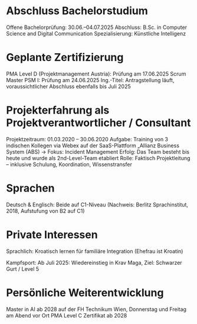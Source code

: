# Abschluss Bachelorstudium
  Offene Bachelorprüfung: 30.06.–04.07.2025
  Abschluss: B.Sc. in Computer Science and Digital Communication
  Spezialisierung: Künstliche Intelligenz

# Geplante Zertifizierung
  PMA Level D (Projektmanagement Austria): Prüfung am 17.06.2025
  Scrum Master PSM I: Prüfung am 24.06.2025
  Ing.-Titel: Antragstellung läuft, voraussichtlicher Abschluss ebenfalls bis Juli 2025
  
# Projekterfahrung als Projektverantwortlicher / Consultant
  Projektzeitraum: 01.03.2020 – 30.06.2020
  Aufgabe:
  Training von 3 indischen Kollegen via Webex auf der SaaS-Plattform „Allianz Business System (ABS)
    → Fokus: Incident Management
  Erfolg:
  Das Team besteht bis heute und wurde als 2nd-Level-Team etabliert
  Rolle:
  Faktisch Projektleitung – inklusive Schulung, Koordination, Wissenstransfer

# Sprachen
  Deutsch & Englisch:
  Beide auf C1-Niveau (Nachweis: Berlitz Sprachinstitut, 2018, Aufstufung von B2 auf C1)
  
# Private Interessen
  Sprachlich:
  Kroatisch lernen für familiäre Integration (Ehefrau ist Kroatin)

  Kampfsport:
  Ab Juli 2025: Wiedereinstieg in Krav Maga, Ziel: Schwarzer Gurt / Level 5

# Persönliche Weiterentwicklung

  Master in AI ab 2028 auf der FH Technikum Wien, Donnerstag und Freitag am Abend vor Ort
  PMA Level C Zertifikat ab 2028
